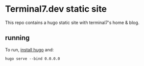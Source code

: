 # Terminal7.dev static site

This repo contains a hugo static site with terminal7's home & blog. 

## running

To run, [install hugo](https://gohugo.io/getting-started/installing) and:

```console
hugo serve --bind 0.0.0.0
```

